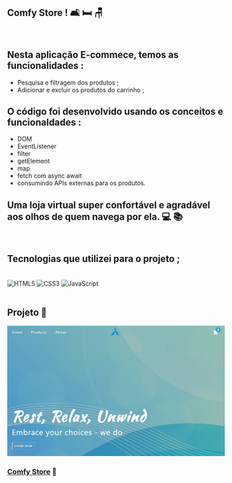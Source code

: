 ## Comfy Store !  🛋️ 🛏️ 🪑
<br>

## Nesta aplicação E-commece, temos as funcionalidades :
- Pesquisa e filtragem dos produtos ;
- Adicionar e excluir os produtos do carrinho ;
 ## O código foi desenvolvido usando os conceitos e funcionaldades :
- DOM
- EventListener
- filter
- getElement
- map
- fetch com async await
- consumindo APIs externas para os produtos.
## Uma loja virtual super confortável e agradável aos olhos de quem navega por ela. 💻 📚
<br>

## Tecnologias que utilizei para o projeto ;  
<div style="display: inline_block"><br>
    <img  align="center" src="https://cdn.jsdelivr.net/gh/devicons/devicon/icons/html5/html5-original-wordmark.svg" heigth="30" width="40"alt="HTML5">
    <img  align="center" src="https://cdn.jsdelivr.net/gh/devicons/devicon/icons/css3/css3-original-wordmark.svg" heigth="30" width="40"alt="CSS3">
    <img  align="center" src="https://cdn.jsdelivr.net/gh/devicons/devicon/icons/javascript/javascript-original.svg" heigth="30" width="40"alt="JavaScript">
</div>

<br>

## Projeto 🥰

![](./images/comfy-store.jpg)

### [Comfy Store](https://alisson-aguiars2k.github.io/comfy-store/) 🔗